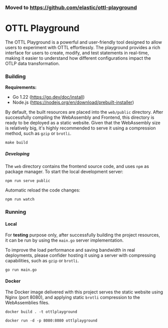 ### Moved to https://github.com/elastic/ottl-playground

# OTTL Playground

The OTTL Playground is a powerful and user-friendly tool designed to allow users to experiment with OTTL effortlessly. 
The playground provides a rich interface for users to create, modify, and test statements in real-time, making it easier 
to understand how different configurations impact the OTLP data transformation.

### Building

**Requirements:**
- Go 1.22 (https://go.dev/doc/install)
- Node.js (https://nodejs.org/en/download/prebuilt-installer)

By default, the built resources are placed into the `web/public` directory. After successfully 
compiling the WebAssembly and Frontend, this directory is ready to be deployed as a static website.
Given that the WebAssembly size is relatively big, it's highly recommended to serve it using a compression 
method, such as `gzip` or `brotli`.

```shell
make build
```

##### Developing

The `web` directory contains the frontend source code, and uses `npm` as package manager.
To start the local development server:

```shell
npm run serve public
```

Automatic reload the code changes:

```shell
npm run watch
```

### Running

#### Local

For **testing** purpose only, after successfully building the project resources, it can be run by 
using the `main.go` server implementation. 

To improve the load performance and saving bandwidth in real deployments, 
please confider hosting it using a server with compressing capabilities, such as `gzip` or `brotli`.

```
go run main.go
```

#### Docker

The Docker image delivered with this project serves the static website using Nginx (port 8080), and 
applying static `brotli` compression to the WebAssemblies files.

```shell
docker build . -t ottlplayground
```

```shell
docker run -d -p 8080:8080 ottlplayground
```
